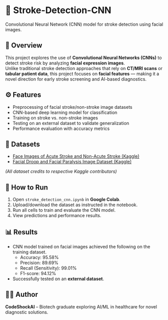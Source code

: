 # 🧠 Stroke-Detection-CNN
Convolutional Neural Network (CNN) model for stroke detection using facial images.  

## 📌 Overview
This project explores the use of **Convolutional Neural Networks (CNNs)** to detect stroke risk by analyzing **facial expression images**.  
Unlike traditional stroke detection approaches that rely on **CT/MRI scans** or **tabular patient data**, this project focuses on **facial features** — making it a novel direction for early stroke screening and AI-based diagnostics.  

## ⚙️ Features
- Preprocessing of facial stroke/non-stroke image datasets  
- CNN-based deep learning model for classification  
- Training on stroke vs. non-stroke images  
- Testing on an external dataset to validate generalization  
- Performance evaluation with accuracy metrics  

## 📂 Datasets
- [Face Images of Acute Stroke and Non-Acute Stroke (Kaggle)](https://www.kaggle.com/datasets/danish003/face-images-of-acute-stroke-and-non-acute-stroke)  
- [Facial Droop and Facial Paralysis Image Dataset (Kaggle)](https://www.kaggle.com/datasets/kaitavmehta/facial-droop-and-facial-paralysis-image?select=Strokefaces)  

*(All dataset credits to respective Kaggle contributors)*  

## 🚀 How to Run
1. Open `stroke_detection_cnn.ipynb` in **Google Colab**.  
2. Upload/download the dataset as instructed in the notebook.  
3. Run all cells to train and evaluate the CNN model.  
4. View predictions and performance results.  

## 📊 Results
- CNN model trained on facial images achieved the following on the training dataset.
    - Accuracy: 95.58%
    - Precision: 89.69%
    - Recall (Sensitivity): 99.01%
    - F1-score: 94.12%  
- Successfully tested on an **external dataset**.   

## 🧑‍💻 Author
**CodeShockAI** – Biotech graduate exploring AI/ML in healthcare for novel diagnostic solutions.  
